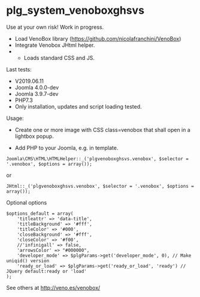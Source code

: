 # plg_system_venoboxghsvs
Use at your own risk! Work in progress.

- Load VenoBox library (https://github.com/nicolafranchini/VenoBox)
- Integrate Venobox JHtml helper.
- - Loads standard CSS and JS.

Last tests:
- V2019.06.11
- Joomla 4.0.0-dev
- Joomla 3.9.7-dev
- PHP7.3
- Only installation, updates and script loading tested.

Usage:

- Create one or more image with CSS class=venobox that shall open in a lightbox popup.

- Add PHP to your Joomla, e.g. in template.

```
Joomla\CMS\HTML\HTMLHelper::_('plgvenoboxghsvs.venobox', $selector = '.venobox', $options = array());
```
or
```
JHtml::_('plgvenoboxghsvs.venobox', $selector = '.venobox', $options = array());
```

Optional options

```
$options_default = array(
	'titleattr' => 'data-title',
	'titleBackground' => '#fff',
	'titleColor' => '#000',
	'closeBackground' => '#fff',
	'closeColor' => '#f00',
	//'infinigall' => false,
	'arrowsColor' => "#000000",
	'developer_mode' => $plgParams->get('developer_mode', 0), // Make uniqid() version 
	'ready_or_load' => $plgParams->get('ready_or_load', 'ready') // JQuery default:ready or 'load'
);
```
See others at http://veno.es/venobox/

